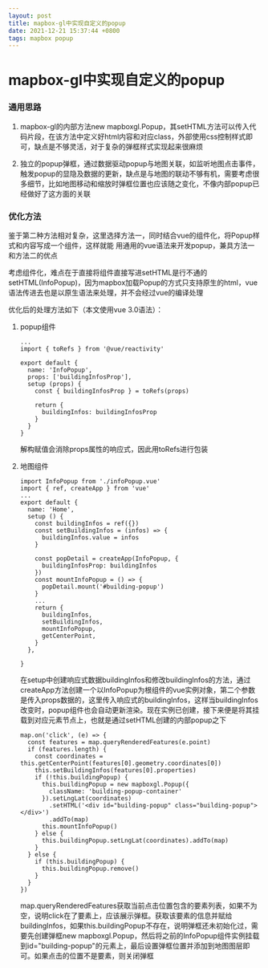 ```yaml
---
layout: post
title: mapbox-gl中实现自定义的popup
date: 2021-12-21 15:37:44 +0800
tags: mapbox popup
---
```


# mapbox-gl中实现自定义的popup

### 通用思路

1. mapbox-gl的内部方法new mapboxgl.Popup，其setHTML方法可以传入代码片段，在该方法中定义好html内容和对应class，外部使用css控制样式即可，缺点是不够灵活，对于复杂的弹框样式实现起来很麻烦

2. 独立的popup弹框，通过数据驱动popup与地图关联，如监听地图点击事件，触发popup的显隐及数据的更新，缺点是与地图的联动不够有机，需要考虑很多细节，比如地图移动和缩放时弹框位置也应该随之变化，不像内部popup已经做好了这方面的关联

### 优化方法

鉴于第二种方法相对复杂，这里选择方法一，同时结合vue的组件化，将Popup样式和内容写成一个组件，这样就能 用通用的vue语法来开发popup，兼具方法一和方法二的优点

考虑组件化，难点在于直接将组件直接写进setHTML是行不通的setHTML(InfoPopup)，因为mapbox加载Popup的方式只支持原生的html，vue语法传进去也是以原生语法来处理，并不会经过vue的编译处理

优化后的处理方法如下（本文使用vue 3.0语法）：

1. popup组件
    
    ```
    ...
    import { toRefs } from '@vue/reactivity'

    export default {
      name: 'InfoPopup',
      props: ['buildingInfosProp'],
      setup (props) {
        const { buildingInfosProp } = toRefs(props)

        return {
          buildingInfos: buildingInfosProp
        }
      }
    }
    ```

    解构赋值会消除props属性的响应式，因此用toRefs进行包装

2. 地图组件

    ```
    import InfoPopup from './infoPopup.vue'
    import { ref, createApp } from 'vue'
    ...
    export default {
      name: 'Home',
      setup () {
        const buildingInfos = ref({})
        const setBuildingInfos = (infos) => {
          buildingInfos.value = infos
        }
        
        const popDetail = createApp(InfoPopup, {
          buildingInfosProp: buildingInfos
        })
        const mountInfoPopup = () => {
          popDetail.mount('#building-popup')
        }
        ...
        return {
          buildingInfos,
          setBuildingInfos,
          mountInfoPopup,
          getCenterPoint,
        }
      },
      
    }
    ```

    在setup中创建响应式数据buildingInfos和修改buildingInfos的方法，通过createApp方法创建一个以InfoPopup为根组件的vue实例对象，第二个参数是传入props数据的，这里传入响应式的buildingInfos，这样当buildingInfos改变时，popup组件也会自动更新渲染。现在实例已创建，接下来便是将其挂载到对应元素节点上，也就是通过setHTML创建的内部popup之下

    ```
    map.on('click', (e) => {
      const features = map.queryRenderedFeatures(e.point)
      if (features.length) {
        const coordinates = this.getCenterPoint(features[0].geometry.coordinates[0])
        this.setBuildingInfos(features[0].properties)
        if (!this.buildingPopup) {
          this.buildingPopup = new mapboxgl.Popup({
            className: 'building-popup-container'
          }).setLngLat(coordinates)
            .setHTML('<div id="building-popup" class="building-popup"></div>')
            .addTo(map)
          this.mountInfoPopup()
        } else {
          this.buildingPopup.setLngLat(coordinates).addTo(map)
        }
      } else {
        if (this.buildingPopup) {
          this.buildingPopup.remove()
        }
      }
    })
    ```

    map.queryRenderedFeatures获取当前点击位置包含的要素列表，如果不为空，说明click在了要素上，应该展示弹框。获取该要素的信息并赋给buildingInfos，如果this.buildingPopup不存在，说明弹框还未初始化过，需要先创建弹框new mapboxgl.Popup，然后将之前的InfoPopup组件实例挂载到id="building-popup"的元素上，最后设置弹框位置并添加到地图图层即可。如果点击的位置不是要素，则关闭弹框